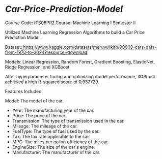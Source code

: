 # ***Car-Price-Prediction-Model***
Course Code: ITS08PR2 
Course: Machine Learning I
Semester II

Utilized Machine Learning Regression Algorithms to build a Car Price Prediction Model.

Dataset: https://www.kaggle.com/datasets/meruvulikith/90000-cars-data-from-1970-to-2024?resource=download

Models: Linear Regression, Random Forest, Gradient Boosting, ElasticNet, Ridge Regression, and XGBoost

After hyperparameter tuning and optimizing model performance, XGBoost achieved a high R-squared score of 0.937729.

Features Included:


Model: The model of the car.
- Year: The manufacturing year of the car.
- Price: The price of the car.
- Transmission: The type of transmission used in the car.
- Mileage: The mileage of the car.
- FuelType: The type of fuel used by the car.
- Tax: The tax rate applicable to the car.
- MPG: The miles per gallon efficiency of the car.
- EngineSize: The size of the car's engine.
- Manufacturer: The manufacturer of the car.
